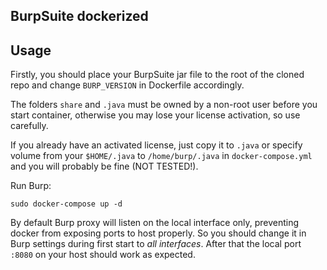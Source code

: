 BurpSuite dockerized
--------------------

## Usage

Firstly, you should place your BurpSuite jar file to the root of the cloned repo and change `BURP_VERSION` in Dockerfile accordingly.

The folders `share` and `.java` must be owned by a non-root user before you start container, otherwise you may lose your license activation, so use carefully.

If you already have an activated license, just copy it to `.java` or specify volume from your `$HOME/.java` to `/home/burp/.java` in `docker-compose.yml` and you will probably be fine (NOT TESTED!).

Run Burp:
```
sudo docker-compose up -d
```

By default Burp proxy will listen on the local interface only, preventing docker from exposing ports to host properly. So you should change it in Burp settings during first start to _all interfaces_. After that the local port `:8080` on your host should work as expected.
